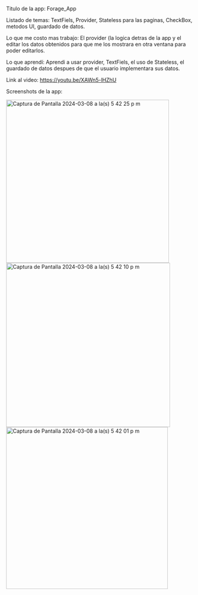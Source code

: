 Titulo de la app: Forage_App

Listado de temas: TextFiels, Provider, Stateless para las paginas, CheckBox, metodos UI, guardado de datos.

Lo que me costo mas trabajo: El provider (la logica detras de la app y el editar los datos obtenidos para que me los mostrara en otra
ventana para poder editarlos.  

Lo que aprendí: Aprendi a usar provider, TextFiels, el uso de Stateless, el guardado de datos despues de que el usuario implementara sus datos.


Link al video: https://youtu.be/XAWn5-lHZhU

Screenshots de la app:

<img width="439" alt="Captura de Pantalla 2024-03-08 a la(s) 5 42 25 p m" src="https://github.com/ElAx7/moviles/assets/125324367/711c95cf-0b42-47b2-bcfe-701eb3d8f2a0">
<img width="442" alt="Captura de Pantalla 2024-03-08 a la(s) 5 42 10 p m" src="https://github.com/ElAx7/moviles/assets/125324367/afc28bc9-b776-4f52-8f34-acc727d9e16f">
<img width="436" alt="Captura de Pantalla 2024-03-08 a la(s) 5 42 01 p m" src="https://github.com/ElAx7/moviles/assets/125324367/773918c6-fc33-42bd-9b7d-d232470e9813">
